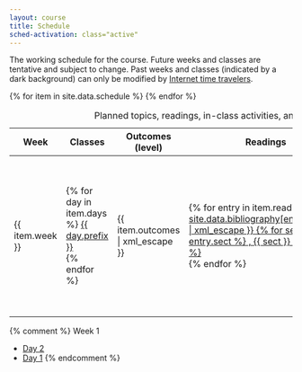 ```yaml
---
layout: course
title: Schedule
sched-activation: class="active"
---
```

The working schedule for the course. Future weeks and classes are tentative and subject to change. Past weeks and classes (indicated by a dark background) can only be modified by [Internet time travelers](http://arxiv.org/abs/1312.7128).

<table class="table">
<caption class="ignore-caption">Planned topics, readings, in-class activities, and out-of-class assignments</caption>
<thead><tr>
<th scope="col">Week</th><th scope="col">Classes</th><th scope="col">Outcomes (level)</th><th scope="col">Readings</th><th scope="col">Activities</th><th scope="col">Assignments</th>
</tr></thead>
<tbody>
{% for item in site.data.schedule %}
	<tr class="{{item.completed}}">
		<td>{{ item.week }}</td>
                <td>
                        {% for day in item.days %}
                           <a href="Week{{ item.week }}-{{ day.prefix }}.html" class="{{day.completed}}">{{ day.prefix }}</a><br/>
                        {% endfor %}
                </td>
		<td>{{ item.outcomes | xml_escape }}</td>
		<td>
			{% for entry in item.readings %}
				<a href="{{ site.data.bibliography[entry.tag].url | escape }}">
					{{ site.data.bibliography[entry.tag].title | xml_escape }}
					{% for sect in entry.sect %}
					   , {{ sect }}
					{% endfor %}
				</a><br/>
			{% endfor %}
		</td>
		<td>
			{% for activity in item.activities %}
			   {{ activity.name }}
			{% comment %}
			   <a href="{{ activity.url | escape }}">{{ activity.name | xml_escape }}</a>
			{% endcomment %}
			{% endfor %}
		</td>
		<td>
			{% for assignment in item.assignments %}
			   <a href="{{ assignment.url | escape }}">{{ assignment.name | xml_escape }}</a>
			{% endfor %}
		</td>
	</tr>
{% endfor %}
</tbody>
</table>

{% comment %}
Week 1

* [Day 2](Week1-Day2.html "Week 1, Day 2")
* [Day 1](Week1-Day1.html "Week 1, Day 1")
{% endcomment %}